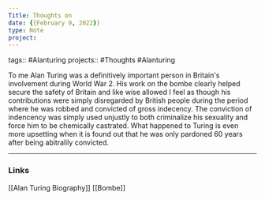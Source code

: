 ```yaml
---
Title: Thoughts on 
date: {{February 9, 2022}}
type: Note
project:
---
```

tags::  #Alanturing 
projects:: #Thoughts #Alanturing 

To me Alan Turing was a definitively important person in Britain's involvement during World War 2. His work on the bombe clearly helped secure the safety of Britain and like wise allowed I feel as though his contributions were simply disregarded by British people during the period where he was robbed and convicted of gross indecency. The conviction of indencency was simply used unjustly to both criminalize his sexuality and force him to be chemically castrated. What happened to Turing is even more upsetting when it is found out that he was only pardoned 60 years after being abitralily convicted.
- - - 
### Links
[[Alan Turing Biography]]
[[Bombe]]

